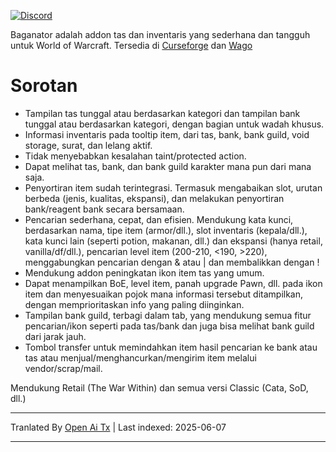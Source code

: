 [![Discord](https://shields.io/badge/discord-comment-lightblue?logo=discord&style=for-the-badge)](https://discord.gg/TtSN6DxSky)

Baganator adalah addon tas dan inventaris yang sederhana dan tangguh untuk World of Warcraft. Tersedia di [Curseforge](https://www.curseforge.com/wow/addons/baganator) dan [Wago](https://addons.wago.io/addons/baganator/)

# Sorotan

*   Tampilan tas tunggal atau berdasarkan kategori dan tampilan bank tunggal atau berdasarkan kategori, dengan bagian untuk wadah khusus.
*   Informasi inventaris pada tooltip item, dari tas, bank, bank guild, void storage, surat, dan lelang aktif.
*   Tidak menyebabkan kesalahan taint/protected action.
*   Dapat melihat tas, bank, dan bank guild karakter mana pun dari mana saja.
*   Penyortiran item sudah terintegrasi. Termasuk mengabaikan slot, urutan berbeda (jenis, kualitas, ekspansi), dan melakukan penyortiran bank/reagent bank secara bersamaan.
*   Pencarian sederhana, cepat, dan efisien. Mendukung kata kunci, berdasarkan nama, tipe item (armor/dll.), slot inventaris (kepala/dll.), kata kunci lain (seperti potion, makanan, dll.) dan ekspansi (hanya retail, vanilla/df/dll.), pencarian level item (200-210, <190, >220), menggabungkan pencarian dengan & atau | dan membalikkan dengan !
*   Mendukung addon peningkatan ikon item tas yang umum.
*   Dapat menampilkan BoE, level item, panah upgrade Pawn, dll. pada ikon item dan menyesuaikan pojok mana informasi tersebut ditampilkan, dengan memprioritaskan info yang paling diinginkan.
*   Tampilan bank guild, terbagi dalam tab, yang mendukung semua fitur pencarian/ikon seperti pada tas/bank dan juga bisa melihat bank guild dari jarak jauh.
*   Tombol transfer untuk memindahkan item hasil pencarian ke bank atau tas atau menjual/menghancurkan/mengirim item melalui vendor/scrap/mail.

Mendukung Retail (The War Within) dan semua versi Classic (Cata, SoD, dll.)

---

Tranlated By [Open Ai Tx](https://github.com/OpenAiTx/OpenAiTx) | Last indexed: 2025-06-07

---